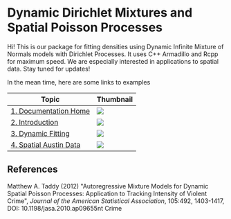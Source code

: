 # Dynamic Dirichlet Mixtures and Spatial Poisson Processes

Hi! This is our package for fitting densities using Dynamic Infinite Mixture of Normals models with Dirichlet Processes. It uses C++ Armadillo and Rcpp for maximum speed. We are especially interested in applications to spatial data. Stay tuned for updates!

In the mean time, here are some links to examples


| Topic                |  Thumbnail          |
| ----- | ------------- | 
| [1. Documentation Home][docs]   | ![][im_docs] | 
| [2. Introduction][intro]      | ![][im_intro] | 
| [3. Dynamic Fitting][dynamic]      | ![][im_dynamic]       |  
| [4. Spatial Austin Data][austin]  | ![][im_austin]      |   


## References

Matthew A. Taddy (2012) "Autoregressive Mixture Models for Dynamic Spatial Poisson Processes: Application to Tracking Intensity of Violent Crime", *Journal of the American Statistical Association*, 105:492, 1403-1417, DOI: 10.1198/jasa.2010.ap09655nt Crime


[im_docs]: img/docs.JPG
[im_dynamic]: img/dynamic.JPG
[im_intro]: img/intro.JPG
[im_austin]: img/austin.png
[docs]: https://bigdatastats.github.io/pldensity/docs/reference/index.html
[intro]: https://bigdatastats.github.io/pldensity/docs/articles/intro.html
[dynamic]: https://bigdatastats.github.io/pldensity/docs/articles/intro.html
[austin]: https://bigdatastats.github.io/pldensity/docs/articles/intro.html